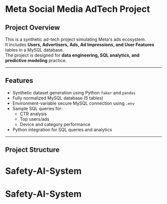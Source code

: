 # Meta Social Media AdTech Project

## Project Overview
This is a synthetic ad-tech project simulating Meta's ads ecosystem.  
It includes **Users, Advertisers, Ads, Ad Impressions, and User Features** tables in a MySQL database.  
The project is designed for **data engineering, SQL analytics, and predictive modeling** practice.

---

## Features
- Synthetic dataset generation using Python `faker` and `pandas`
- Fully normalized MySQL database (5 tables)
- Environment-variable secure MySQL connection using `.env`
- Sample SQL queries for:
  - CTR analysis
  - Top users/ads
  - Device and category performance
- Python integration for SQL queries and analytics

---

## Project Structure
# Safety-AI-System
# Safety-AI-System
